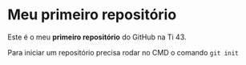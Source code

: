 # Meu primeiro repositório
Este é o meu **primeiro repositório** do GitHub na Ti 43.

Para iniciar um repositório precisa rodar no CMD o comando `git init`
